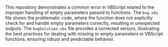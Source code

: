 This repository demonstrates a common error in VBScript related to the improper handling of empty parameters passed to functions. The `bug.vbs` file shows the problematic code, where the function does not explicitly check for and handle empty parameters correctly, resulting in unexpected outputs. The `bugSolution.vbs` file provides a corrected version, illustrating the best practices for dealing with missing or empty parameters in VBScript functions, ensuring robust and predictable behavior.
